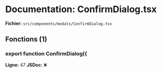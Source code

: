 # Documentation: ConfirmDialog.tsx

**Fichier:** `src/components/modals/ConfirmDialog.tsx`

## Fonctions (1)

### export function ConfirmDialog({
**Ligne:** 47
**JSDoc:** ❌

